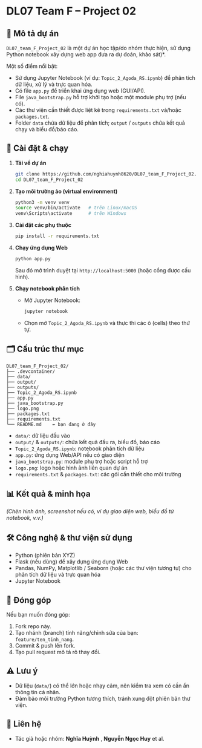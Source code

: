 # DL07 Team F – Project 02

## 📖 Mô tả dự án

`DL07_team_F_Project_02` là một dự án học tập/do nhóm thực hiện, sử dụng Python notebook  xây dựng web app đưa ra dự đoán, khảo sát)*.

Một số điểm nổi bật:
- Sử dụng Jupyter Notebook (ví dụ: `Topic_2_Agoda_RS.ipynb`) để phân tích dữ liệu, xử lý và trực quan hóa.
- Có file `app.py` để triển khai ứng dụng web (GUI/API).
- File `java_bootstrap.py` hỗ trợ khởi tạo hoặc một module phụ trợ (nếu có).
- Các thư viện cần thiết được liệt kê trong `requirements.txt` và/hoặc `packages.txt`.
- Folder `data` chứa dữ liệu để phân tích; `output` / `outputs` chứa kết quả chạy và biểu đồ/báo cáo.

## 🚀 Cài đặt & chạy

1. **Tải về dự án**
   ```bash
   git clone https://github.com/nghiahuynh8620/DL07_team_F_Project_02.git
   cd DL07_team_F_Project_02
   ```

2. **Tạo môi trường ảo (virtual environment)**
   ```bash
   python3 -m venv venv
   source venv/bin/activate   # trên Linux/macOS
   venv\Scripts\activate      # trên Windows
   ```

3. **Cài đặt các phụ thuộc**
   ```bash
   pip install -r requirements.txt
   ```

4. **Chạy ứng dụng Web**
   ```bash
   python app.py
   ```
   Sau đó mở trình duyệt tại `http://localhost:5000` (hoặc cổng được cấu hình).

5. **Chạy notebook phân tích**
   - Mở Jupyter Notebook:
     ```bash
     jupyter notebook
     ```
   - Chọn mở `Topic_2_Agoda_RS.ipynb` và thực thi các ô (cells) theo thứ tự.

## 🗂 Cấu trúc thư mục

```
DL07_team_F_Project_02/
├── .devcontainer/
├── data/
├── output/
├── outputs/
├── Topic_2_Agoda_RS.ipynb
├── app.py
├── java_bootstrap.py
├── logo.png
├── packages.txt
├── requirements.txt
└── README.md    ← bạn đang ở đây
```

- `data/`: dữ liệu đầu vào
- `output/` & `outputs/`: chứa kết quả đầu ra, biểu đồ, báo cáo
- `Topic_2_Agoda_RS.ipynb`: notebook phân tích dữ liệu
- `app.py`: ứng dụng Web/API nếu có giao diện
- `java_bootstrap.py`: module phụ trợ hoặc script hỗ trợ
- `logo.png`: logo hoặc hình ảnh liên quan dự án
- `requirements.txt` & `packages.txt`: các gói cần thiết cho môi trường

## 📊 Kết quả & minh họa

*(Chèn hình ảnh, screenshot nếu có, ví dụ giao diện web, biểu đồ từ notebook, v.v.)*

## 🛠 Công nghệ & thư viện sử dụng

- Python (phiên bản XYZ)  
- Flask (nếu dùng) để xây dựng ứng dụng Web  
- Pandas, NumPy, Matplotlib / Seaborn (hoặc các thư viện tương tự) cho phân tích dữ liệu và trực quan hóa  
- Jupyter Notebook  

## 👥 Đóng góp

Nếu bạn muốn đóng góp:

1. Fork repo này.
2. Tạo nhánh (branch) tính năng/chỉnh sửa của bạn: `feature/ten_tinh_nang`.
3. Commit & push lên fork.
4. Tạo pull request mô tả rõ thay đổi.

## ⚠️ Lưu ý

- Dữ liệu (`data/`) có thể lớn hoặc nhạy cảm, nên kiểm tra xem có cần ẩn thông tin cá nhân.
- Đảm bảo môi trường Python tương thích, tránh xung đột phiên bản thư viện.

## 📝 Liên hệ

- Tác giả hoặc nhóm: **Nghĩa Huỳnh** , **Nguyễn Ngọc Huy** et al.  
